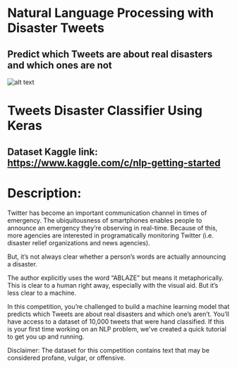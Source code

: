 # Natural Language Processing with Disaster Tweets

## Predict which Tweets are about real disasters and which ones are not

![alt text](https://miro.medium.com/max/539/1*5EQreZZFsjYRsTWh6pUjmA.png)
# Tweets Disaster Classifier Using Keras
## Dataset Kaggle link: https://www.kaggle.com/c/nlp-getting-started
# Description:

Twitter has become an important communication channel in times of emergency.
The ubiquitousness of smartphones enables people to announce an emergency they’re observing in real-time. Because of this, more agencies are interested in programatically monitoring Twitter (i.e. disaster relief organizations and news agencies).

But, it’s not always clear whether a person’s words are actually announcing a disaster.

The author explicitly uses the word “ABLAZE” but means it metaphorically. This is clear to a human right away, especially with the visual aid. But it’s less clear to a machine.

In this competition, you’re challenged to build a machine learning model that predicts which Tweets are about real disasters and which one’s aren’t. You’ll have access to a dataset of 10,000 tweets that were hand classified. If this is your first time working on an NLP problem, we've created a quick tutorial to get you up and running.

Disclaimer: The dataset for this competition contains text that may be considered profane, vulgar, or offensive.